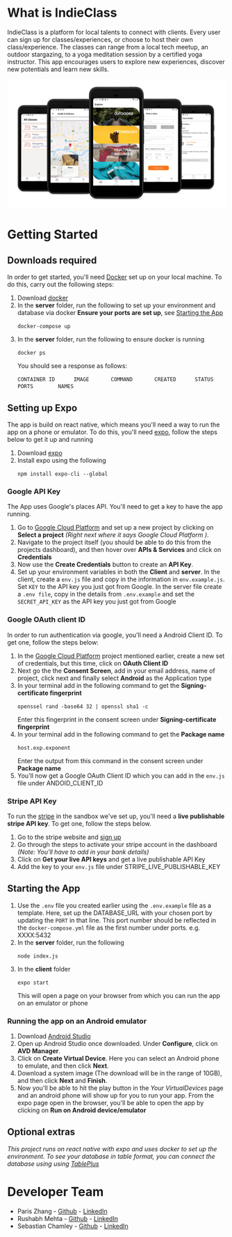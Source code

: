 # What is IndieClass

IndieClass is a platform for local talents to connect with clients. Every user can sign up for classes/experiences, or choose to host their own class/experience. The classes can range from a local tech meetup, an outdoor stargazing, to a yoga meditation session by a certified yoga instructor. This app encourages users to explore new experiences, discover new potentials and learn new skills.

![Screenshots](/__screenshots/image.png)

# Getting Started

## Downloads required

In order to get started, you'll need [Docker](https://www.docker.com/) set up on your local machine. To do this, carry out the following steps:

1. Download [docker](https://www.docker.com/get-started)
2. In the **server** folder, run the following to set up your environment and database via docker **Ensure your ports are set up**, see [Starting the App](#starting-the-app)
   <pre><code>docker-compose up</code></pre>
3. In the **server** folder, run the following to ensure docker is running
   <pre><code>docker ps</code></pre>
   You should see a response as follows:
   <pre><code>CONTAINER ID      IMAGE       COMMAND       CREATED      STATUS       PORTS        NAMES</code></pre>

## Setting up Expo

The app is build on react native, which means you'll need a way to run the app on a phone or emulator. To do this, you'll need [expo](https://expo.io/), follow the steps below to get it up and running

1. Download [expo](https://expo.io/learn)
2. Install expo using the following
   <pre><code>npm install expo-cli --global</code></pre>

### Google API Key

The App uses Google's places API. You'll need to get a key to have the app running.

1. Go to [Google Cloud Platform](https://console.cloud.google.com/home) and set up a new project by clicking on **Select a project** _(Right next where it says Google Cloud Platform )_.
2. Navigate to the project itself (you should be able to do this from the projects dashboard), and then hover over **APIs & Services** and click on **Credentials**
3. Now use the **Create Credentials** button to create an **API Key**.
4. Set up your environment variables in both the **Client** and **server**. In the client, create a `env.js` file and copy in the information in `env.example.js`. Set `KEY` to the API key you just got from Google. In the server file create a `.env file`, copy in the details from `.env.example` and set the `SECRET_API_KEY` as the API key you just got from Google

### Google OAuth client ID
In order to run authentication via google, you'll need a Android Client ID. To get one, follow the steps below:
1. In the [Google Cloud Platform](https://console.cloud.google.com/home) project mentioned earlier, create a new set of credentials, but this time, click on **OAuth Client ID**
2. Next go the the **Consent Screen**, add in your email address, name of project, click next and finally select **Android** as the Application type
3. In your terminal add in the following command to get the **Signing-certificate fingerprint**
   <pre><code>openssel rand -base64 32 | openssl sha1 -c</code></pre>
   Enter this fingerprint in the consent screen under **Signing-certificate fingerprint**
4. In your terminal add in the following command to get the **Package name**
   <pre><code>host.exp.exponent</code></pre>
   Enter the output from this command in the consent screen under **Package name**
5. You'll now get a Google OAuth Client ID which you can add in the `env.js` file under ANDOID_CLIENT_ID

### Stripe API Key

To run the [stripe](https://stripe.com/en-gb-us) in the sandbox we've set up, you'll need a **live publishable stripe API key**. To get one, follow the steps below.

1. Go to the stripe website and [sign up](https://stripe.com/en-gb-us)
2. Go through the steps to activate your stripe account in the dashboard _(Note: You'll have to add in your bank details)_
3. Click on **Get your live API keys** and get a live publishable API Key
4. Add the key to your `env.js` file under STRIPE_LIVE_PUBLISHABLE_KEY

## Starting the App

1. Use the `.env` file you created earlier using the `.env.example` file as a template. Here, set up the DATABASE_URL with your chosen port by updating the `PORT` in that line. This port number should be reflected in the `docker-compose.yml` file as the first number under ports. e.g. XXXX:5432
2. In the **server** folder, run the following
   <pre><code>node index.js</code></pre>
3. In the **client** folder
   <pre><code>expo start</code></pre>
   This will open a page on your browser from which you can run the app on an emulator or phone

### Running the app on an Android emulator

1. Download [Android Studio](https://developer.android.com/studio)
2. Open up Android Studio once downloaded. Under **Configure**, click on **AVD Manager**.
3. Click on **Create Virtual Device**. Here you can select an Android phone to emulate, and then click **Next**.
4. Download a system image (The download will be in the range of 10GB), and then click **Next** and **Finish**.
5. Now you'll be able to hit the play button in the _Your VirtualDevices_ page and an android phone will show up for you to run your app.
   From the expo page open in the browser, you'll be able to open the app by clicking on **Run on Android device/emulator**

## Optional extras

_This project runs on react native with expo and uses docker to set up the environment. To see your database in table format, you can connect the database using using [TablePlus](https://tableplus.com/)_

# Developer Team

- Paris Zhang - [Github](https://github.com/ParisQZhang) - [LinkedIn](https://www.linkedin.com/in/paris-qing-zhang/)
- Rushabh Mehta - [Github](https://github.com/RushabhM2) - [LinkedIn](www.linkedin.com/in/RushabhM2)
- Sebastian Chamley - [Github](https://github.com/chamley) - [LinkedIn](https://www.linkedin.com/in/sebastian-chamley-1277a11a1/)
